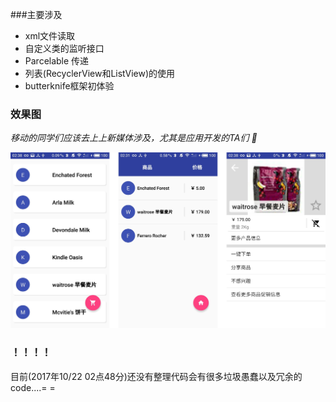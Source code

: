 ###主要涉及

* xml文件读取
* 自定义类的监听接口
* Parcelable 传递
* 列表(RecyclerView和ListView)的使用
* butterknife框架初体验

### 效果图

*移动的同学们应该去上上新媒体涉及，尤其是应用开发的TA们 🙂*

![](img/v1.jpg)

### ！！！！

目前(2017年10/22   02点48分)还没有整理代码会有很多垃圾愚蠢以及冗余的code....= =